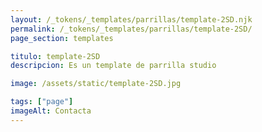 ```yaml
---
layout: /_tokens/_templates/parrillas/template-2SD.njk
permalink: /_tokens/_templates/parrillas/template-2SD/
page_section: templates

titulo: template-2SD
descripcion: Es un template de parrilla studio

image: /assets/static/template-2SD.jpg

tags: ["page"]
imageAlt: Contacta
---
```

